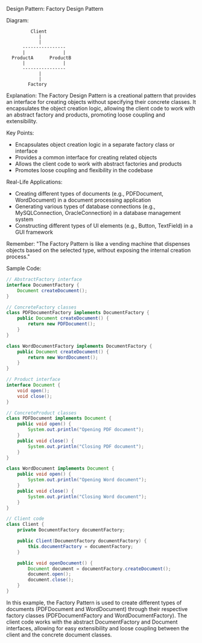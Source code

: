 Design Pattern: Factory Design Pattern

Diagram:
```
         Client
            |
            |
      ----------------
      |              |
  ProductA      ProductB
      |              |
      ----------------
            |
            |
        Factory
```

Explanation:
The Factory Design Pattern is a creational pattern that provides an interface for creating objects without specifying their concrete classes. It encapsulates the object creation logic, allowing the client code to work with an abstract factory and products, promoting loose coupling and extensibility.

Key Points:
- Encapsulates object creation logic in a separate factory class or interface
- Provides a common interface for creating related objects
- Allows the client code to work with abstract factories and products
- Promotes loose coupling and flexibility in the codebase

Real-Life Applications:
- Creating different types of documents (e.g., PDFDocument, WordDocument) in a document processing application
- Generating various types of database connections (e.g., MySQLConnection, OracleConnection) in a database management system
- Constructing different types of UI elements (e.g., Button, TextField) in a GUI framework

Remember:
"The Factory Pattern is like a vending machine that dispenses objects based on the selected type, without exposing the internal creation process."

Sample Code:
```java
// AbstractFactory interface
interface DocumentFactory {
    Document createDocument();
}

// ConcreteFactory classes
class PDFDocumentFactory implements DocumentFactory {
    public Document createDocument() {
        return new PDFDocument();
    }
}

class WordDocumentFactory implements DocumentFactory {
    public Document createDocument() {
        return new WordDocument();
    }
}

// Product interface
interface Document {
    void open();
    void close();
}

// ConcreteProduct classes
class PDFDocument implements Document {
    public void open() {
        System.out.println("Opening PDF document");
    }
    public void close() {
        System.out.println("Closing PDF document");
    }
}

class WordDocument implements Document {
    public void open() {
        System.out.println("Opening Word document");
    }
    public void close() {
        System.out.println("Closing Word document");
    }
}

// Client code
class Client {
    private DocumentFactory documentFactory;

    public Client(DocumentFactory documentFactory) {
        this.documentFactory = documentFactory;
    }

    public void openDocument() {
        Document document = documentFactory.createDocument();
        document.open();
        document.close();
    }
}
```

In this example, the Factory Pattern is used to create different types of documents (PDFDocument and WordDocument) through their respective factory classes (PDFDocumentFactory and WordDocumentFactory). The client code works with the abstract DocumentFactory and Document interfaces, allowing for easy extensibility and loose coupling between the client and the concrete document classes.